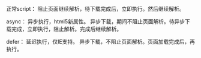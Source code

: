 正常script：
阻止页面继续解析，待下载完成后，立即执行。然后继续解析。

async：
异步执行，html5新属性。
异步下载，期间不阻止页面解析。待异步下载完成，立即执行，阻止解析。完成后继续解析。

defer：
延迟执行，仅IE支持。
异步下载，不阻止页面解析。页面加载完成后，再执行。



